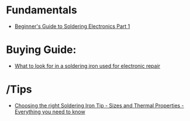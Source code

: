 # Fundamentals
- [Beginner's Guide to Soldering Electronics Part 1](https://youtu.be/M2Jf8cebwCs)

# Buying Guide:
- [What to look for in a soldering iron used for electronic repair](https://youtu.be/84FA-zn0u9M)

# /Tips
- [Choosing the right Soldering Iron Tip - Sizes and Thermal Properties - Everything you need to know](https://youtu.be/l0csCh3A8OM)
